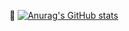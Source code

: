 👋
[![Anurag's GitHub stats](https://github-readme-stats.vercel.app/api?username=lil-doudou)](https://github.com/anuraghazra/github-readme-stats)
